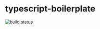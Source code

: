 # typescript-boilerplate

[![build status][travis-image]][travis-url]

[travis-image]: https://travis-ci.com/lamhieu-vk/typescript-boilerplate.svg?branch=master
[travis-url]: https://travis-ci.com/lamhieu-vk/typescript-boilerplate
